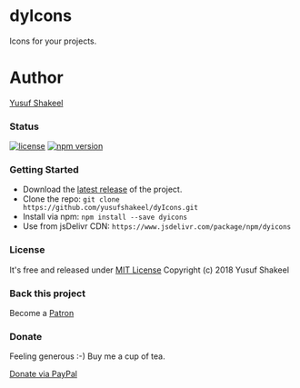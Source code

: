# dyIcons
Icons for your projects.

# Author
[Yusuf Shakeel](https://github.com/yusufshakeel)

### Status

[![license](https://img.shields.io/badge/license-MIT-blue.svg)](https://github.com/yusufshakeel/dyIcons)
[![npm version](https://img.shields.io/badge/npm-0.1.0-blue.svg)](https://www.npmjs.com/package/dyIcons)

### Getting Started
* Download the [latest release](https://github.com/yusufshakeel/dyIcons/releases) of the project.
* Clone the repo: `git clone https://github.com/yusufshakeel/dyIcons.git`
* Install via npm: `npm install --save dyicons`
* Use from jsDelivr CDN: `https://www.jsdelivr.com/package/npm/dyicons`

### License
It's free and released under [MIT License](https://github.com/yusufshakeel/dyIcons/blob/master/LICENSE) Copyright (c) 2018 Yusuf Shakeel

### Back this project

Become a [Patron](https://www.patreon.com/yusufshakeel)

### Donate
Feeling generous :-) Buy me a cup of tea.

[Donate via PayPal](https://www.paypal.me/yusufshakeel)